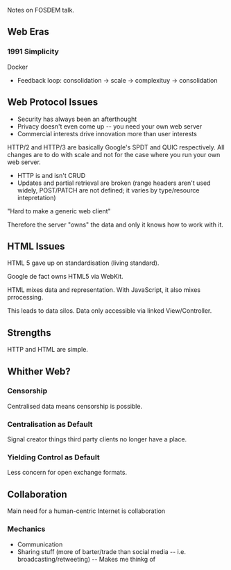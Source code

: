 Notes on FOSDEM talk.

## Web Eras

### 1991 Simplicity

Docker

- Feedback loop: consolidation -> scale -> complexituy -> consolidation

## Web Protocol Issues

- Security has always been an afterthought
- Privacy doesn't even come up -- you need your own web server
- Commercial interests drive innovation more than user interests

HTTP/2 and HTTP/3 are basically Google's SPDT and QUIC respectively. All changes are to do with scale and not for the case where you run your own web server.

- HTTP is and isn't CRUD
- Updates and partial retrieval are broken (range headers aren't used widely, POST/PATCH are not defined; it varies by type/resource intepretation)

"Hard to make a generic web client"

Therefore the server "owns" the data and only it knows how to work with it.

## HTML Issues

HTML 5 gave up on standardisation (living standard).

Google de fact owns HTML5 via WebKit.

HTML mixes data and representation. With JavaScript, it also mixes prrocessing.

This leads to data silos. Data only accessible via linked View/Controller.

## Strengths

HTTP and HTML are simple.

## Whither Web?

### Censorship

Centralised data means censorship is possible.

### Centralisation as Default

Signal creator things third party clients no longer have a place.

### Yielding Control as Default

Less concern for open exchange formats.

## Collaboration

Main need for a human-centric Internet is collaboration

### Mechanics

- Communication
- Sharing stuff (more of barter/trade than social media -- i.e. broadcasting/retweeting) -- Makes me thinkg of 

